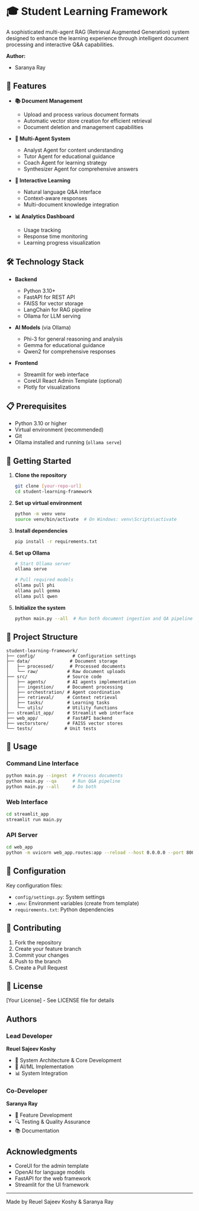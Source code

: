 # 🎓 Student Learning Framework

A sophisticated multi-agent RAG (Retrieval Augmented Generation) system designed to enhance the learning experience through intelligent document processing and interactive Q&A capabilities.

**Author:**
- Saranya Ray

## 🌟 Features

- **📚 Document Management**
  - Upload and process various document formats
  - Automatic vector store creation for efficient retrieval
  - Document deletion and management capabilities

- **🤖 Multi-Agent System**
  - Analyst Agent for content understanding
  - Tutor Agent for educational guidance
  - Coach Agent for learning strategy
  - Synthesizer Agent for comprehensive answers

- **💬 Interactive Learning**
  - Natural language Q&A interface
  - Context-aware responses
  - Multi-document knowledge integration

- **📊 Analytics Dashboard**
  - Usage tracking
  - Response time monitoring
  - Learning progress visualization

## 🛠️ Technology Stack

- **Backend**
  - Python 3.10+
  - FastAPI for REST API
  - FAISS for vector storage
  - LangChain for RAG pipeline
  - Ollama for LLM serving

- **AI Models** (via Ollama)
  - Phi-3 for general reasoning and analysis
  - Gemma for educational guidance
  - Qwen2 for comprehensive responses

- **Frontend**
  - Streamlit for web interface
  - CoreUI React Admin Template (optional)
  - Plotly for visualizations

## 📋 Prerequisites

- Python 3.10 or higher
- Virtual environment (recommended)
- Git
- Ollama installed and running (`ollama serve`)

## 🚀 Getting Started

1. **Clone the repository**
   ```bash
   git clone [your-repo-url]
   cd student-learning-framework
   ```

2. **Set up virtual environment**
   ```bash
   python -m venv venv
   source venv/bin/activate  # On Windows: venv\Scripts\activate
   ```

3. **Install dependencies**
   ```bash
   pip install -r requirements.txt
   ```

4. **Set up Ollama**
   ```bash
   # Start Ollama server
   ollama serve

   # Pull required models
   ollama pull phi
   ollama pull gemma
   ollama pull qwen
   ```

5. **Initialize the system**
   ```bash
   python main.py --all  # Run both document ingestion and QA pipeline
   ```

## 📂 Project Structure

```
student-learning-framework/
├── config/              # Configuration settings
├── data/               # Document storage
│   ├── processed/      # Processed documents
│   └── raw/           # Raw document uploads
├── src/               # Source code
│   ├── agents/        # AI agents implementation
│   ├── ingestion/     # Document processing
│   ├── orchestration/ # Agent coordination
│   ├── retrieval/     # Context retrieval
│   ├── tasks/         # Learning tasks
│   └── utils/         # Utility functions
├── streamlit_app/     # Streamlit web interface
├── web_app/           # FastAPI backend
├── vectorstore/       # FAISS vector stores
└── tests/            # Unit tests
```

## 🎯 Usage

### Command Line Interface
```bash
python main.py --ingest  # Process documents
python main.py --qa      # Run Q&A pipeline
python main.py --all     # Do both
```

### Web Interface
```bash
cd streamlit_app
streamlit run main.py
```

### API Server
```bash
cd web_app
python -m uvicorn web_app.routes:app --reload --host 0.0.0.0 --port 8005
```

## 🔧 Configuration

Key configuration files:
- `config/settings.py`: System settings
- `.env`: Environment variables (create from template)
- `requirements.txt`: Python dependencies

## 🤝 Contributing

1. Fork the repository
2. Create your feature branch
3. Commit your changes
4. Push to the branch
5. Create a Pull Request

## 📝 License

[Your License] - See LICENSE file for details

##  Authors

### Lead Developer
**Reuel Sajeev Koshy**
- 🌟 System Architecture & Core Development
- 🤖 AI/ML Implementation
- 📊 System Integration

### Co-Developer
**Saranya Ray**
- 🎯 Feature Development
- 🔍 Testing & Quality Assurance
- 📚 Documentation

## Acknowledgments

- CoreUI for the admin template
- OpenAI for language models
- FastAPI for the web framework
- Streamlit for the UI framework

---
Made by Reuel Sajeev Koshy & Saranya Ray
